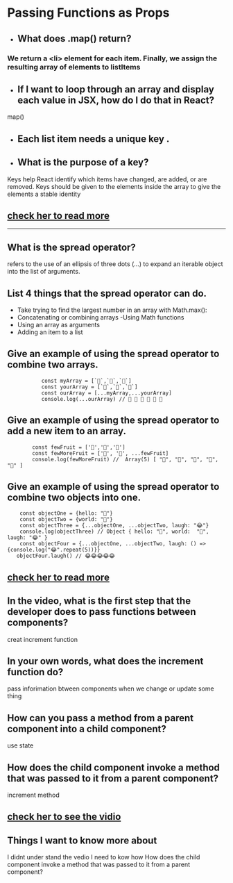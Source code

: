 # Passing Functions as Props
- ## What does .map() return?
### We return a \<li> element for each item. Finally, we assign the resulting array of elements to listItems

- ## If I want to loop through an array and display each value in JSX, how do I do that in React?
map()

- ## Each list item needs a unique  key .
- ## What is the purpose of a key?
Keys help React identify which items have changed, are added, or are removed. Keys should be given to the elements inside the array to give the elements a stable identity


## [check her to read more ](https://reactjs.org/docs/lists-and-keys.html)
----------------------------------------------
## What is the spread operator?
refers to the use of an ellipsis of three dots (…) to expand an iterable object into the list of arguments.
## List 4 things that the spread operator can do.
- Take trying to find the largest number in an array with Math.max():
- Concatenating or combining arrays
-Using Math functions
- Using an array as arguments
- Adding an item to a list
## Give an example of using the spread operator to combine two arrays.
               const myArray = [`🤪`,`🐻`,`🎌`]
               const yourArray = [`🙂`,`🤗`,`🤩`]
               const ourArray = [...myArray,...yourArray]
               console.log(...ourArray) // 🤪 🐻 🎌 🙂 🤗 🤩

## Give an example of using the spread operator to add a new item to an array.
            const fewFruit = ['🍏','🍊','🍌']
            const fewMoreFruit = ['🍉', '🍍', ...fewFruit]
            console.log(fewMoreFruit) //  Array(5) [ "🍉", "🍍", "🍏", "🍊", "🍌" ]

## Give an example of using the spread operator to combine two objects into one.
        const objectOne = {hello: "🤪"}
        const objectTwo = {world: "🐻"}
        const objectThree = {...objectOne, ...objectTwo, laugh: "😂"}
        console.log(objectThree) // Object { hello: "🤪", world:  "🐻", laugh: "😂" }
        const objectFour = {...objectOne, ...objectTwo, laugh: () => {console.log("😂".repeat(5))}}
       objectFour.laugh() // 😂😂😂😂😂


## [check her to read more ](https://medium.com/coding-at-dawn/how-to-use-the-spread-operator-in-javascript-b9e4a8b06fab)

## In the video, what is the first step that the developer does to pass functions between components?
creat  increment function
## In your own words, what does the increment function do?
pass inforimation btween components when we change or update some thing
## How can you pass a method from a parent component into a child component?
use state 
## How does the child component invoke a method that was passed to it from a parent component?
 increment method

## [check her to see the vidio ](https://www.youtube.com/watch?v=c05OL7XbwXU)
## Things I want to know more about
I didnt under stand the vedio I need to kow how How does the child component invoke a method that was passed to it from a parent component?